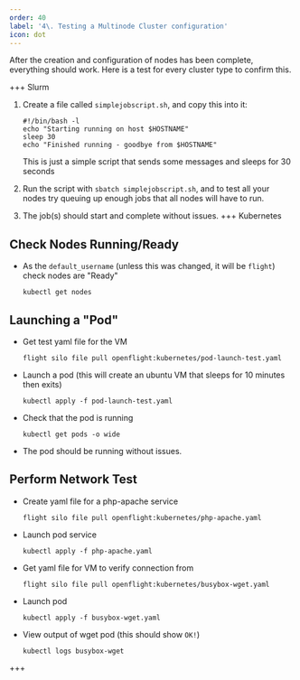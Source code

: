 ```yaml
---
order: 40
label: '4\. Testing a Multinode Cluster configuration'
icon: dot
---
```


After the creation and configuration of nodes has been complete, everything should work. Here is a test for every cluster type to confirm this.

+++ Slurm

1. Create a file called `simplejobscript.sh`, and copy this into it:
    ```
    #!/bin/bash -l
    echo "Starting running on host $HOSTNAME"
    sleep 30
    echo "Finished running - goodbye from $HOSTNAME"
    ```
    This is just a simple script that sends some messages and sleeps for 30 seconds

2. Run the script with `sbatch simplejobscript.sh`, and to test all your nodes try queuing up enough jobs that all nodes will have to run.

3. The job(s) should start and complete without issues.
+++ Kubernetes

## Check Nodes Running/Ready

- As the `default_username` (unless this was changed, it will be `flight`) check nodes are "Ready" 
    ```shell
    kubectl get nodes
    ```
## Launching a "Pod"

- Get test yaml file for the VM 
    ```
    flight silo file pull openflight:kubernetes/pod-launch-test.yaml
    ```

- Launch a pod (this will create an ubuntu VM that sleeps for 10 minutes then exits)
    ```shell
    kubectl apply -f pod-launch-test.yaml
    ```
- Check that the pod is running
    ```shell
    kubectl get pods -o wide
    ```

- The pod should be running without issues.

## Perform Network Test


- Create yaml file for a php-apache service
    ```shell
    flight silo file pull openflight:kubernetes/php-apache.yaml
    ```
- Launch pod service
    ```shell
    kubectl apply -f php-apache.yaml
    ```
- Get yaml file for VM to verify connection from
    ```shell
    flight silo file pull openflight:kubernetes/busybox-wget.yaml
    ```
- Launch pod
    ```shell
    kubectl apply -f busybox-wget.yaml
    ```
- View output of wget pod (this should show `OK!`)
    ```shell
    kubectl logs busybox-wget
    ```
+++